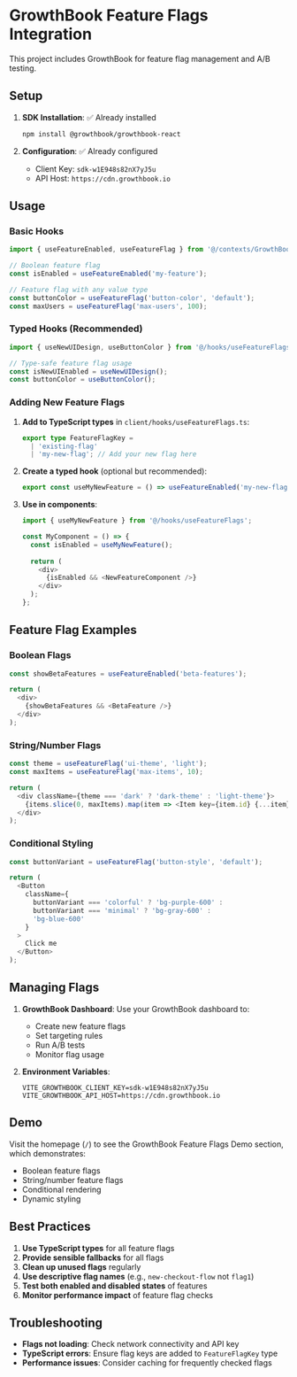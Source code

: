 # GrowthBook Feature Flags Integration

This project includes GrowthBook for feature flag management and A/B testing.

## Setup

1. **SDK Installation**: ✅ Already installed
   ```bash
   npm install @growthbook/growthbook-react
   ```

2. **Configuration**: ✅ Already configured
   - Client Key: `sdk-w1E948s82nX7yJ5u`
   - API Host: `https://cdn.growthbook.io`

## Usage

### Basic Hooks

```typescript
import { useFeatureEnabled, useFeatureFlag } from '@/contexts/GrowthBookContext';

// Boolean feature flag
const isEnabled = useFeatureEnabled('my-feature');

// Feature flag with any value type
const buttonColor = useFeatureFlag('button-color', 'default');
const maxUsers = useFeatureFlag('max-users', 100);
```

### Typed Hooks (Recommended)

```typescript
import { useNewUIDesign, useButtonColor } from '@/hooks/useFeatureFlags';

// Type-safe feature flag usage
const isNewUIEnabled = useNewUIDesign();
const buttonColor = useButtonColor();
```

### Adding New Feature Flags

1. **Add to TypeScript types** in `client/hooks/useFeatureFlags.ts`:
   ```typescript
   export type FeatureFlagKey = 
     | 'existing-flag'
     | 'my-new-flag'; // Add your new flag here
   ```

2. **Create a typed hook** (optional but recommended):
   ```typescript
   export const useMyNewFeature = () => useFeatureEnabled('my-new-flag');
   ```

3. **Use in components**:
   ```typescript
   import { useMyNewFeature } from '@/hooks/useFeatureFlags';

   const MyComponent = () => {
     const isEnabled = useMyNewFeature();
     
     return (
       <div>
         {isEnabled && <NewFeatureComponent />}
       </div>
     );
   };
   ```

## Feature Flag Examples

### Boolean Flags
```typescript
const showBetaFeatures = useFeatureEnabled('beta-features');

return (
  <div>
    {showBetaFeatures && <BetaFeature />}
  </div>
);
```

### String/Number Flags
```typescript
const theme = useFeatureFlag('ui-theme', 'light');
const maxItems = useFeatureFlag('max-items', 10);

return (
  <div className={theme === 'dark' ? 'dark-theme' : 'light-theme'}>
    {items.slice(0, maxItems).map(item => <Item key={item.id} {...item} />)}
  </div>
);
```

### Conditional Styling
```typescript
const buttonVariant = useFeatureFlag('button-style', 'default');

return (
  <Button 
    className={
      buttonVariant === 'colorful' ? 'bg-purple-600' :
      buttonVariant === 'minimal' ? 'bg-gray-600' :
      'bg-blue-600'
    }
  >
    Click me
  </Button>
);
```

## Managing Flags

1. **GrowthBook Dashboard**: Use your GrowthBook dashboard to:
   - Create new feature flags
   - Set targeting rules
   - Run A/B tests
   - Monitor flag usage

2. **Environment Variables**:
   ```env
   VITE_GROWTHBOOK_CLIENT_KEY=sdk-w1E948s82nX7yJ5u
   VITE_GROWTHBOOK_API_HOST=https://cdn.growthbook.io
   ```

## Demo

Visit the homepage (`/`) to see the GrowthBook Feature Flags Demo section, which demonstrates:
- Boolean feature flags
- String/number feature flags
- Conditional rendering
- Dynamic styling

## Best Practices

1. **Use TypeScript types** for all feature flags
2. **Provide sensible fallbacks** for all flags
3. **Clean up unused flags** regularly
4. **Use descriptive flag names** (e.g., `new-checkout-flow` not `flag1`)
5. **Test both enabled and disabled states** of features
6. **Monitor performance impact** of feature flag checks

## Troubleshooting

- **Flags not loading**: Check network connectivity and API key
- **TypeScript errors**: Ensure flag keys are added to `FeatureFlagKey` type
- **Performance issues**: Consider caching for frequently checked flags
